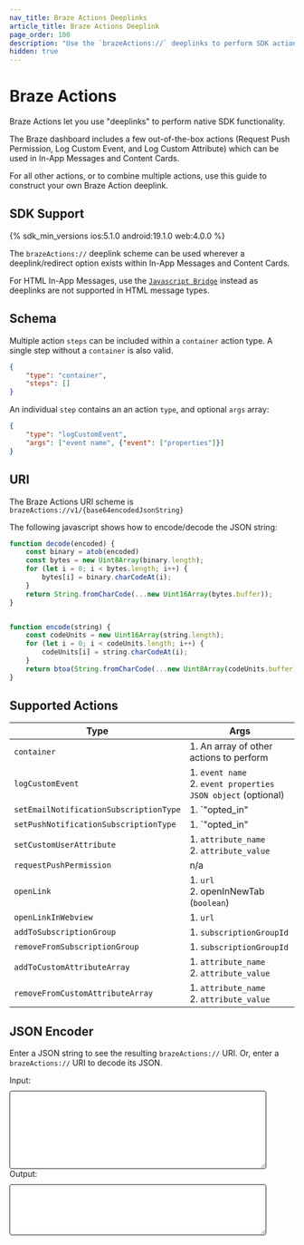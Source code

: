 ```yaml
---
nav_title: Braze Actions Deeplinks
article_title: Braze Actions Deeplink
page_order: 100
description: "Use the `brazeActions://` deeplinks to perform SDK actions within messaging channel buttons"
hidden: true
---
```


# Braze Actions

Braze Actions let you use "deeplinks" to perform native SDK functionality.

The Braze dashboard includes a few out-of-the-box actions (Request Push Permission, Log Custom Event, and Log Custom Attribute) which can be used in In-App Messages and Content Cards.

For all other actions, or to combine multiple actions, use this guide to construct your own Braze Action deeplink.

## SDK Support

{% sdk_min_versions ios:5.1.0 android:19.1.0 web:4.0.0 %}

The `brazeActions://` deeplink scheme can be used wherever a deeplink/redirect option exists within In-App Messages and Content Cards.

For HTML In-App Messages, use the [`Javascript Bridge`](https://www.braze.com/docs/user_guide/message_building_by_channel/in-app_messages/customize/#javascript-bridge) instead as deeplinks are not supported in HTML message types.

## Schema

Multiple action `steps` can be included within a `container` action type. A single step without a `container` is also valid.

```json
{
    "type": "container",
    "steps": []
}
```

An individual `step` contains an an action `type`, and optional `args` array:

```json
{
    "type": "logCustomEvent",
    "args": ["event name", {"event": ["properties"]}]
}
```

## URI 

The Braze Actions URI scheme is `brazeActions://v1/{base64encodedJsonString}`

The following javascript shows how to encode/decode the JSON string:

```javascript
function decode(encoded) {
    const binary = atob(encoded)
    const bytes = new Uint8Array(binary.length);
    for (let i = 0; i < bytes.length; i++) {
        bytes[i] = binary.charCodeAt(i);
    }
    return String.fromCharCode(...new Uint16Array(bytes.buffer));
}


function encode(string) {
    const codeUnits = new Uint16Array(string.length);
    for (let i = 0; i < codeUnits.length; i++) {
        codeUnits[i] = string.charCodeAt(i);
    }
    return btoa(String.fromCharCode(...new Uint8Array(codeUnits.buffer))).replace(/=/g, '');
}
```

## Supported Actions

|Type|Args|
|--|--|
|`container`|1. An array of other actions to perform|
|`logCustomEvent`|1. `event name`<br>2. `event properties JSON object` (optional)|
|`setEmailNotificationSubscriptionType`|1.  `"opted_in" | "subscribed" | "unsubscribed"`|
|`setPushNotificationSubscriptionType`|1. `"opted_in" | "subscribed" | "unsubscribed"`|
|`setCustomUserAttribute`|1. `attribute_name`<br>2. `attribute_value`|
|`requestPushPermission`|n/a|
|`openLink`|1. `url`<br>2. openInNewTab (`boolean`)|
|`openLinkInWebview`|1. `url`|
|`addToSubscriptionGroup`|1. `subscriptionGroupId`|
|`removeFromSubscriptionGroup`|1. `subscriptionGroupId`|
|`addToCustomAttributeArray`|1. `attribute_name`<br>2. `attribute_value`|
|`removeFromCustomAttributeArray`|1. `attribute_name`<br>2. `attribute_value`|

## JSON Encoder

Enter a JSON string to see the resulting `brazeActions://` URI. Or, enter a `brazeActions://` URI to decode its JSON.

<div>Input:</div>
<textarea id="braze-actions-input" rows="8"></textarea>
<div>Output:</div>
<textarea id="braze-actions-output" rows="5"></textarea>
<style>
    #braze-actions-input, #braze-actions-output {
        width: 90%;
        border: solid 1px #1f1f1f !important;
        margin-top: 10px;
        border-radius: 4px;
        font-family: courier;
        font-size: 14px;
        padding: 4px;
    }
</style>
<script>
(function(){
    const input = document.getElementById('braze-actions-input');
    const output = document.getElementById('braze-actions-output');
    var debouncer;
    input.oninput = function(event){
        clearTimeout(debouncer);
        debouncer = setTimeout(function(){
            try {
                const jsonString = event.target.value.replace(/\s/g, '');
                output.value = `brazeActions://v1/${encode(jsonString)}`
            } catch(e){
                output.value = `Invalid JSON`;
            }
        }, 100);
    }
    output.oninput = function(event){
        clearTimeout(debouncer);
        debouncer = setTimeout(function(){
            try {
                const base64 = event.target.value.replace(/^brazeActions:\/\/v\d+\//, '').replace(/\s/g, '');
                const json = JSON.parse(decode(base64));
                input.value = JSON.stringify(json, null, 4);
            } catch(e){
                input.value = `Invalid brazeActions:// link`;
            }
        }, 100);
    }

    input.value = JSON.stringify({
        "type": "container",
        "steps": [{
            "type": "addToSubscriptionGroup",
            "args": ["your-subscription-group-ID-here"]
        }]
    }, null, 4);

    function decode(encoded) {
        const binary = atob(encoded)
        const bytes = new Uint8Array(binary.length);
        for (let i = 0; i < bytes.length; i++) {
            bytes[i] = binary.charCodeAt(i);
        }
        return String.fromCharCode(...new Uint16Array(bytes.buffer));
    }


    function encode(string) {
        const codeUnits = new Uint16Array(string.length);
        for (let i = 0; i < codeUnits.length; i++) {
            codeUnits[i] = string.charCodeAt(i);
        }
        return btoa(String.fromCharCode(...new Uint8Array(codeUnits.buffer))).replace(/=/g, '');
    }
})();
</script>
